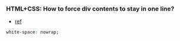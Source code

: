 ### HTML+CSS: How to force div contents to stay in one line?
* [ref](https://stackoverflow.com/questions/5232310/htmlcss-how-to-force-div-contents-to-stay-in-one-line)
```css
white-space: nowrap;
```